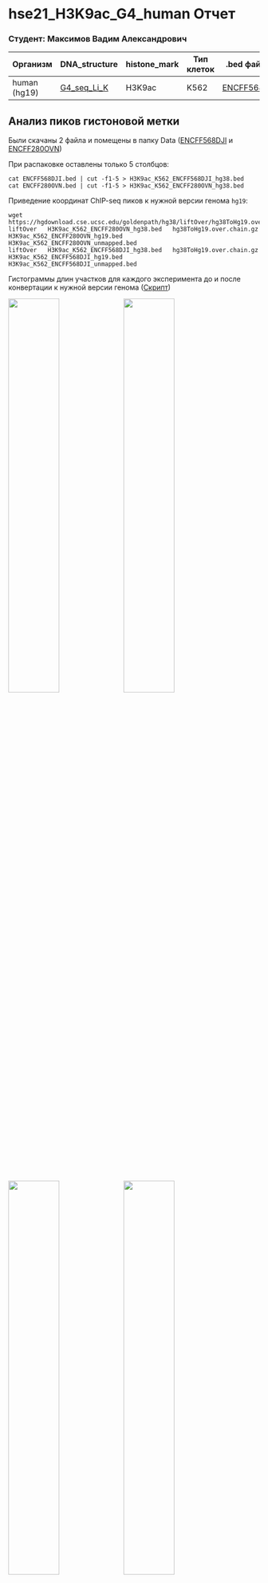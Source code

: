 # hse21_H3K9ac_G4_human Отчет
### Студент: Максимов Вадим Александрович

|Организм    |DNA_structure|histone_mark|Тип клеток|.bed файл 1  |.bed файл 2  |
|------------|-------------|------------|----------|-------------|-------------|
|human (hg19)|[G4_seq_Li_K]|H3K9ac      |K562      |[ENCFF568DJI]|[ENCFF280OVN]|

## Анализ пиков гистоновой метки
Были скачаны 2 файла и помещены в папку Data ([ENCFF568DJI] и [ENCFF280OVN]) 

При распаковке оставлены только 5 столбцов:
```
cat ENCFF568DJI.bed | cut -f1-5 > H3K9ac_K562_ENCFF568DJI_hg38.bed
cat ENCFF280OVN.bed | cut -f1-5 > H3K9ac_K562_ENCFF280OVN_hg38.bed
```

Приведение координат ChIP-seq пиков к нужной версии генома `hg19`:
```
wget https://hgdownload.cse.ucsc.edu/goldenpath/hg38/liftOver/hg38ToHg19.over.chain.gz
liftOver   H3K9ac_K562_ENCFF280OVN_hg38.bed   hg38ToHg19.over.chain.gz   H3K9ac_K562_ENCFF280OVN_hg19.bed   H3K9ac_K562_ENCFF280OVN_unmapped.bed
liftOver   H3K9ac_K562_ENCFF568DJI_hg38.bed   hg38ToHg19.over.chain.gz   H3K9ac_K562_ENCFF568DJI_hg19.bed   H3K9ac_K562_ENCFF568DJI_unmapped.bed
```

Гистограммы длин участков для каждого эксперимента до и после конвертации к нужной версии генома ([Скрипт](https://github.com/vadim299/hse21_H3K9ac_G4_human/blob/main/src/len_hist.R)) 
<p float="left">
  <img width="45%" src="https://github.com/vadim299/hse21_H3K9ac_G4_human/blob/main/images/len_hist.H3K9ac_K562_ENCFF280OVN_hg38.png" />
  <img width="45%" src="https://github.com/vadim299/hse21_H3K9ac_G4_human/blob/main/images/len_hist.H3K9ac_K562_ENCFF280OVN_hg19.png" />
</p>
<p float="left">
  <img width="45%" src="https://github.com/vadim299/hse21_H3K9ac_G4_human/blob/main/images/len_hist.H3K9ac_K562_ENCFF568DJI_hg38.png" />
  <img width="45%" src="https://github.com/vadim299/hse21_H3K9ac_G4_human/blob/main/images/len_hist.H3K9ac_K562_ENCFF568DJI_hg19.png" />
</p>

Фильтрация пик (<4000) ([Скрипт](https://github.com/vadim299/hse21_H3K9ac_G4_human/blob/main/src/filter_peaks.R))
<p float="left">
  <img width="45%" src="https://github.com/vadim299/hse21_H3K9ac_G4_human/blob/main/images/filter_peaks.H3K9ac_K562_ENCFF280OVN_hg19.filtered.hist.png" />
  <img width="45%" src="https://github.com/vadim299/hse21_H3K9ac_G4_human/blob/main/images/filter_peaks.H3K9ac_K562_ENCFF568DJI_hg19.filtered.hist.png" />
</p>

Для постройки пай-чартов используется [данный скрипт](https://github.com/vadim299/hse21_H3K9ac_G4_human/blob/main/src/chip_seeker.R)

Пай-чарт для [ENCFF568DJI]

![a](https://github.com/vadim299/hse21_H3K9ac_G4_human/blob/main/images/chip_seeker.H3K9ac_K562_ENCFF280OVN_hg19.filtered.plotAnnoPie.png)

Пай-чарт для [ENCFF568DJI]

![a](https://github.com/vadim299/hse21_H3K9ac_G4_human/blob/main/images/chip_seeker.H3K9ac_K562_ENCFF568DJI_hg19.filtered.plotAnnoPie.png)

Объединяем отфильтрованные данные:
```
cat  *.filtered.bed  |   sort -k1,1 -k2,2n   |   bedtools merge | cut -f1-3 >  H3K9ac_K562.merge.hg19.bed 
```

## Анализ участков вторичной стр-ры ДНК
Помещаем [два файла][G4_seq_Li_K] со вторичной структурой ДНК в папку Data
Объединяем эти файлы:
```
cat  G4_seq_Li_K_1.bed G4_seq_Li_K_2.bed  |   sort -k1,1 -k2,2n   |   bedtools merge  >  G4_seq_Li_K.merge.bed 
```
Строим гистограмму распределения длин и пай-чарт:
<p float="left">
  <img width="45%" src="https://github.com/vadim299/hse21_H3K9ac_G4_human/blob/main/images/len_hist.G4_seq_Li_K.merge.png" />
  <img width="45%" src="https://github.com/vadim299/hse21_H3K9ac_G4_human/blob/main/images/chip_seeker.G4_seq_Li_K.merge.plotAnnoPie.png" />
</p>

Находиме пересечения гистоновой меткой и стр-рами ДНК:
```
bedtools intersect  -a G4_seq_Li_K.merge.bed    -b  H3K9ac_K562.merge.hg19.bed   >  H3K9ac_K562.intersect_with_G4.bed
```
Распределение длин для пересечения гистоновой метки и стр-рами ДНК:
![a](https://github.com/vadim299/hse21_H3K9ac_G4_human/blob/main/images/len_hist.H3K9ac_K562.intersect_with_G4.png)

Загружаем все в геномный браузер:
```
track visibility=dense name="ENCFF280OVN"  description="H3K9ac_K562_ENCFF280OVN_hg19.filtered.bed"
https://github.com/vadim299/hse21_H3K9ac_G4_human/blob/main/Data/H3K9ac_K562_ENCFF280OVN_hg19.filtered.bed?raw=true

track visibility=dense name="ENCFF568DJI"  description="H3K9ac_K562_ENCFF568DJI_hg19.filtered.bed"
https://github.com/vadim299/hse21_H3K9ac_G4_human/blob/main/Data/H3K9ac_K562_ENCFF568DJI_hg19.filtered.bed?raw=true

track visibility=dense name="ChIP_merge"  color=50,50,200   description="H3K9ac_K562.merge.hg19.bed"
https://github.com/vadim299/hse21_H3K9ac_G4_human/blob/main/Data/H3K9ac_K562.merge.hg19.bed?raw=true

track visibility=dense name="G4_seq_Li_K"  color=0,200,0  description="G4_seq_Li_K.merge.bed"
https://github.com/vadim299/hse21_H3K9ac_G4_human/blob/main/Data/H3K9ac_K562.intersect_with_G4.bed?raw=true

track visibility=dense name="intersect_with_G4_seq_Li_K"  color=200,0,0  description="H3K9ac_K562.intersect_with_G4.bed"
https://github.com/vadim299/hse21_H3K9ac_G4_human/blob/main/Data/G4_seq_Li_K.merge.bed?raw=true
```
Место пересечение между гистоновой меткой и стр-рой ДНК. (Координаты: chr3:12,329,573-12,329,883. [Сохраненная сессия](https://github.com/vadim299/hse21_H3K9ac_G4_human/blob/main/session))
![a](https://github.com/vadim299/hse21_H3K9ac_G4_human/blob/main/images/genome.ucsc.screen.png)

Ассоциируем полученные пересечения с ближайшими генами ([Скрипт](https://github.com/vadim299/hse21_H3K9ac_G4_human/blob/main/src/ChIPpeakAnno.R))
[14734 пиков](https://github.com/vadim299/hse21_H3K9ac_G4_human/blob/main/Data/H3K9ac_K562.intersect_with_DeepZ.genes.txt) из них [9005 уникальных](https://github.com/vadim299/hse21_H3K9ac_G4_human/blob/main/Data/H3K9ac_K562.intersect_with_DeepZ.genes_uniq.txt).

Go-анализ
![a](https://github.com/vadim299/hse21_H3K9ac_G4_human/blob/main/images/go-analysis.png)
Наиболее значимые: 
![a](https://github.com/vadim299/hse21_H3K9ac_G4_human/blob/main/images/go-analysis_1.png)

[ENCFF280OVN]: https://www.encodeproject.org/files/ENCFF280OVN/
[ENCFF568DJI]: https://www.encodeproject.org/files/ENCFF568DJI/
[G4_seq_Li_K]:https://www.ncbi.nlm.nih.gov/geo/query/acc.cgi?acc=GSM3003539
